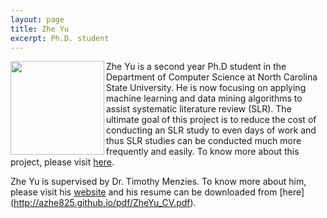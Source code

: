 ```yaml
---
layout: page
title: Zhe Yu
excerpt: Ph.D. student
---
```


 
<img align="left" width="150"
src="{{site.url}}/img/Zhe.jpg"> Zhe Yu is a second year
Ph.D student in the Department of Computer Science at North Carolina State University. 
He is now focusing on applying machine learning and data mining algorithms to assist systematic literature review (SLR). The ultimate goal of this project is to reduce the cost of conducting an SLR study to even days of work and thus SLR studies can be conducted much more frequently and easily. To know more about this project, please visit [here](http://ai4se.net/projects/2017/01/22/mar/).

Zhe Yu is supervised by Dr. Timothy Menzies.
To know more about him, please visit his [website](http://azhe825.github.io) 
and his resume can be downloaded from [here] (http://azhe825.github.io/pdf/ZheYu_CV.pdf).

